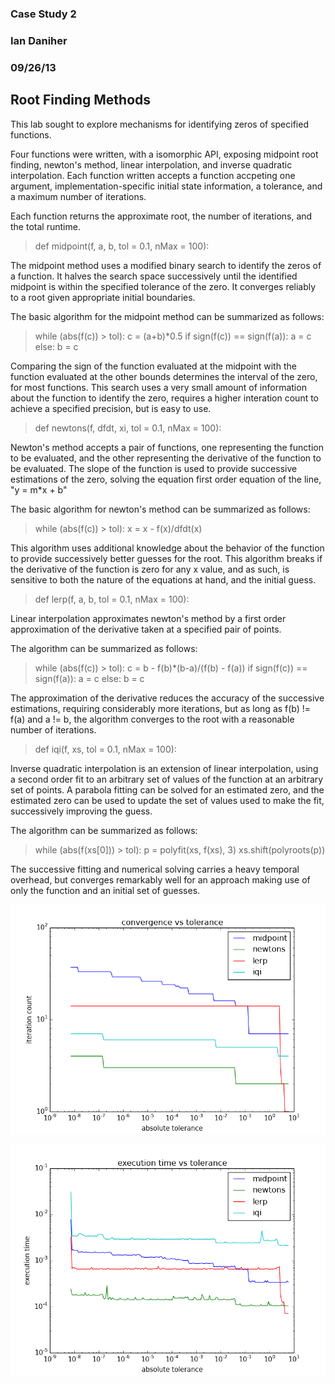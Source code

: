 
### Case Study 2
### Ian Daniher
### 09/26/13

## Root Finding Methods

This lab sought to explore mechanisms for identifying zeros of specified functions. 

Four functions were written, with a isomorphic API, exposing midpoint root finding, newton's method, linear interpolation, and inverse quadratic interpolation. Each function written accepts a function accpeting one argument, implementation-specific initial state information, a tolerance, and a maximum number of iterations.

Each function returns the approximate root, the number of iterations, and the total runtime.

> def midpoint(f, a, b, tol = 0.1, nMax = 100):

The midpoint method uses a modified binary search to identify the zeros of a function. It halves the search space successively until the identified midpoint is within the specified tolerance of the zero. It converges reliably to a root given appropriate initial boundaries.

The basic algorithm for the midpoint method can be summarized as follows:

> while (abs(f(c)) > tol):
> 	c = (a+b)*0.5
> 	if sign(f(c)) == sign(f(a)):
> 		a = c
> 	else:
> 		b = c

Comparing the sign of the function evaluated at the midpoint with the function evaluated at the other bounds determines the interval of the zero, for most functions. This search uses a very small amount of information about the function to identify the zero, requires a higher interation count to achieve a specified precision, but is easy to use.

> def newtons(f, dfdt, xi, tol = 0.1, nMax = 100):

Newton's method accepts a pair of functions, one representing the function to be evaluated, and the other representing the derivative of the function to be evaluated. The slope of the function is used to provide successive estimations of the zero, solving the equation first order equation of the line, "y = m\*x + b"

The basic algorithm for newton's method can be summarized as follows:

> while (abs(f(c)) > tol):
> 	x = x - f(x)/dfdt(x)

This algorithm uses additional knowledge about the behavior of the function to provide successively better guesses for the root. This algorithm breaks if the derivative of the function is zero for any x value, and as such, is sensitive to both the nature of the equations at hand, and the initial guess.

> def lerp(f, a, b, tol = 0.1, nMax = 100):

Linear interpolation approximates newton's method by a first order approximation of the derivative taken at a specified pair of points.

The algorithm can be summarized as follows:

> while (abs(f(c)) > tol):
> 	c = b - f(b)\*(b-a)/(f(b) - f(a))
> 	if sign(f(c)) == sign(f(a)):
> 		a = c
> 	else:
> 		b = c

The approximation of the derivative reduces the accuracy of the successive estimations, requiring considerably more iterations, but as long as f(b) != f(a) and a != b, the algorithm converges to the root with a reasonable number of iterations.

> def iqi(f, xs, tol = 0.1, nMax = 100):

Inverse quadratic interpolation is an extension of linear interpolation, using a second order fit to an arbitrary set of values of the function at an arbitrary set of points. A parabola fitting can be solved for an estimated zero, and the estimated zero can be used to update the set of values used to make the fit, successively improving the guess.

The algorithm can be summarized as follows:

> while (abs(f(xs[0])) > tol):
> 	p = polyfit(xs, f(xs), 3)
> 	xs.shift(polyroots(p))

The successive fitting and numerical solving carries a heavy temporal overhead, but converges remarkably well for an approach making use of only the function and an initial set of guesses.

![Convergence Vs. Tolerance for all algorithms](/cs2/cs2f1.png "Iterations vs. Tolerance")

![Runtime Vs. Tolerance for all algorithms](/cs2/cs2f2.png "Runtime vs. Tolerance")
